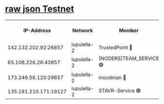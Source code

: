 [raw json Testnet](https://rpc-check.jaclalt.stavr.tech/jaclalt/rpc-jaclalt-result.json)
=

<table><tr><th>IP-Address</th><th>Network</th><th>Moniker</th><th>Latest Block Height</th><th>Earliest Block Height</th><th>Catching Up</th><th>Tx Index</th><th>Voting Power</th><th>Scan Time</th></tr><tr><td>142.132.202.92:26857</td><td>lupulella-2</td><td>TrustedPoint 🔴</td><td>7268760</td><td>6282001</td><td>False</td><td>off</td><td>400065</td><td>2024-03-25T11:37:33.749987950UTC</td></tr><tr><td>65.108.226.26:43657</td><td>lupulella-2</td><td>[NODERS]TEAM_SERVICE 🟢</td><td>7268760</td><td>6282001</td><td>False</td><td>on</td><td>0</td><td>2024-03-25T11:37:34.072834642UTC</td></tr><tr><td>173.249.56.120:29657</td><td>lupulella-2</td><td>moodman 🔴</td><td>7268760</td><td>7168760</td><td>False</td><td>off</td><td>1075134</td><td>2024-03-25T11:37:33.523658582UTC</td></tr><tr><td>135.181.210.171:19127</td><td>lupulella-2</td><td>STAVR-Service 🟢</td><td>7268759</td><td>7266501</td><td>False</td><td>on</td><td>0</td><td>2024-03-25T11:37:26.935865455UTC</td></tr></table>
